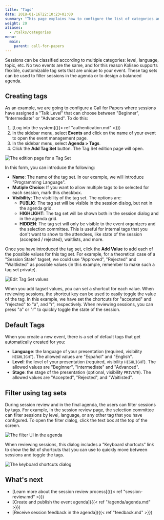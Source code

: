 ```yaml
---
title: "Tags"
date: 2018-01-16T22:10:23+01:00
summary: "This page explains how to configure the list of categories and tags that the speakers can associate with their sessions in a Call for Papers. These categories can be used later to filter sessions in the agenda."
weight: 20
aliases:
  - /talks/categories
menu:
  main:
    parent: call-for-papers
---
```


Sessions can be classified according to multiple categories: level, language, topic, etc. No two events are the same, and for this reason Koliseo supports flexible, customizable tag sets that are unique to your event. These tag sets can be used to filter sessions in the agenda or to design a balanced agenda.

## Creating tags

As an example, we are going to configure a Call for Papers where sessions have assigned a "Talk Level" that can choose between "Beginner", "Intermediate" or "Advanced". To do this:

1. [Log into the system]({{< ref "authentication.md" >}})
1. In the sidebar menu, select **Events** and click on the name of your event to open the event management page.
1. In the sidebar menu, select **Agenda > Tags**.
1. Click the **Add Tag Set** button. The Tag Set edition page will open.

![The edition page for a Tag Set](/img/screenshots/agenda/tagset-create.avif)

In this form, you can introduce the following:

- **Name**: The name of the tag set. In our example, we will introduce "Programming Language".
- **Mutiple Choice**: If you want to allow multiple tags to be selected for each session, mark this checkbox.
- **Visibility**: The visibility of the tag set. The options are:
  - **PUBLIC**: The tag set will be visible in the session dialog, but not in the agenda grid.
  - **HIGHLIGHT**: The tag set will be shown both in the session dialog and in the agenda grid.
  - **HIDDEN**: The tag set will only be visible to the event organizers and the selection committee. This is useful for internal tags that you don't want to show to the attendees, like state of the session (accepted / rejected), waitlists, and more.

Once you have introduced the tag set, click the **Add Value** to add each of the possible values for this tag set. For example, for a theoretical case of a "Session State" tagset, we could use "Approved", "Rejected" and "Waitlisted" as possible values (in this example, remember to make such a tag set private).

![Edit Tag Set values](/img/screenshots/agenda/tagset-values.avif)

When you add tagset values, you can set a shortcut for each value. When reviewing sessions, the shortcut key can be used to easily toggle the value of the tag. In this example, we have set the chortcuts for "accepted" and "rejected" to "a", and "r", respectively. When reviewing sessions, you can press "a" or "r" to quickly toggle the state of the session.

## Default Tags

When you create a new event, there is a set of default tags that get automatically created for you:

- **Language**: the language of your presentation (required, visibility `HIGHLIGHT`). The allowed values are "Español" and "English".
- **Level**: the level of your presentation (required, visibility `HIGHLIGHT`). The allowed values are "Beginner", "Intermediate" and "Advanced".
- **Stage**: the stage of the presentation (optional, visibility `PRIVATE`). The allowed values are "Accepted", "Rejected", and "Waitlisted".

## Filter using tag sets

During session review and in the final agenda, the users can filter sessions by tags. For example, in the session review page, the selection committee can filter sessions by level, language, or any other tag that you have configured. To open the filter dialog, click the text box at the top of the screen.

![The filter UI in the agenda](/img/screenshots/agenda/sessions-filter.avif)

When reviewing sessions, this dialog includes a "Keyboard shortcuts" link to show the list of shortcuts that you can use to quickly move between sessions and toggle the tags.

![The keyboard shortcuts dialog](/img/screenshots/agenda/sessions-shortcuts.avif)

## What's next

- [Learn more about the session review process]({{< ref "session-review.md" >}})
- [Create and publish the event agenda]({{< ref "/agenda/agenda.md" >}})
- [Receive session feedback in the agenda]({{< ref "feedback.md" >}})
